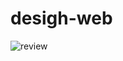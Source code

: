 ﻿# desigh-web

![review](https://github.com/annguyen2k8/desigh-web/blob/master/review.png?raw=true)
